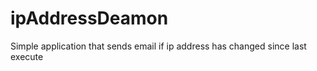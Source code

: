 ipAddressDeamon
===============

Simple application that sends email if ip address has changed since last execute